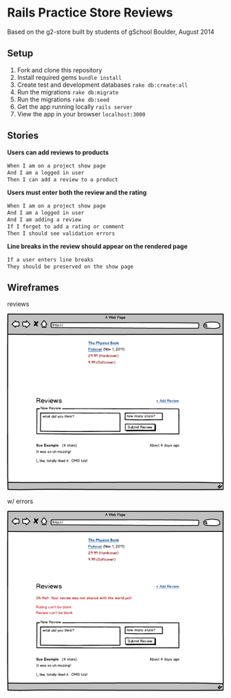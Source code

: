 # Rails Practice Store Reviews

Based on the g2-store built by students of gSchool Boulder, August 2014

## Setup

1. Fork and clone this repository
1. Install required gems ``bundle install``
1. Create test and development databases ``rake db:create:all``
1. Run the migrations ``rake db:migrate``
1. Run the migrations ``rake db:seed``
1. Get the app running locally ``rails server``
1. View the app in your browser ``localhost:3000``

## Stories

**Users can add reviews to products**
```
When I am on a project show page
And I am a logged in user
Then I can add a review to a product
```

**Users must enter both the review and the rating**
```
When I am on a project show page
And I am a logged in user
And I am adding a review
If I forget to add a rating or comment
Then I should see validation errors
```

**Line breaks in the review should appear on the rendered page**
```
If a user enters line breaks
They should be preserved on the show page
```

## Wireframes

reviews

<img src="project/images/01-review.png" />

w/ errors

<img src="project/images/02-review-with-errors.png" />